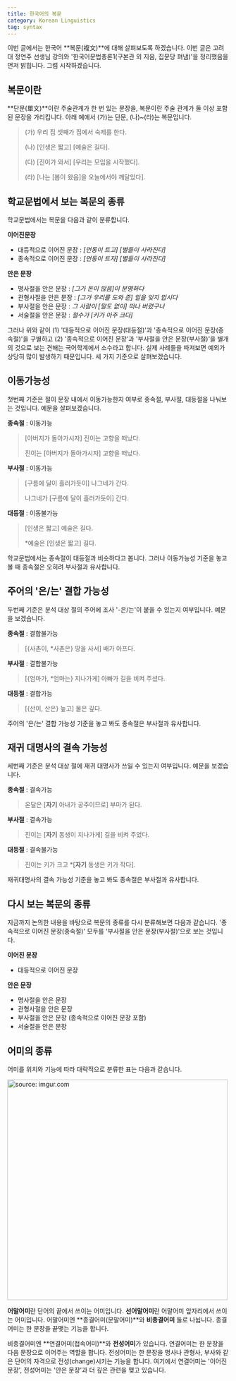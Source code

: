 ```yaml
---
title: 한국어의 복문
category: Korean Linguistics
tag: syntax
---
```


이번 글에서는 한국어 **복문(複文)**에 대해 살펴보도록 하겠습니다. 이번 글은 고려대 정연주 선생님 강의와 '한국어문법총론1(구본관 외 지음, 집문당 펴냄)'을 정리했음을 먼저 밝힙니다. 그럼 시작하겠습니다.





## 복문이란

**단문(單文)**이란 주술관계가 한 번 있는 문장을, 복문이란 주술 관계가 둘 이상 포함된 문장을 가리킵니다. 아래 예에서 (가)는 단문, (나)~(라)는 복문입니다.

> (가) 우리 집 셋째가 집에서 숙제를 한다.
>
> (나) \[인생은 짧고\] \[예술은 길다\].
>
> (다) \[진이가 와서\] \[우리는 모임을 시작했다\].
>
> (라) \[나는 \[봄이 왔음]을 오늘에서야 깨달았다\].





## 학교문법에서 보는 복문의 종류

학교문법에서는 복문을 다음과 같이 분류합니다.



**이어진문장**

- 대등적으로 이어진 문장 : *\[먼동이 트고\] \[별들이 사라진다\]*
- 종속적으로 이어진 문장 : *\[먼동이 트자\] \[별들이 사라진다\]*



**안은 문장**

- 명사절을 안은 문장 : *\[그가 돈이 많음\]이 분명하다*
- 관형사절을 안은 문장 : *\[그가 우리를 도와 준\] 일을 잊지 맙시다*
- 부사절을 안은 문장 : *그 사람이 \[말도 없이\] 떠나 버렸구나*
- 서술절을 안은 문장 : *철수가 \[키가 아주 크다]*



그러나 위와 같이 (1) '대등적으로 이어진 문장(대등절)'과 '종속적으로 이어진 문장(종속절)'을 구별하고 (2) '종속적으로 이어진 문장'과 '부사절을 안은 문장(부사절)'을 별개의 것으로 보는 견해는 국어학계에서 소수라고 합니다. 실제 사례들을 따져보면 예외가 상당히 많이 발생하기 때문입니다. 세 가지 기준으로 살펴보겠습니다.





## 이동가능성

첫번째 기준은 절이 문장 내에서 이동가능한지 여부로 종속절, 부사절, 대등절을 나눠보는 것입니다. 예문을 살펴보겠습니다.



**종속절** : 이동가능

> [아버지가 돌아가시자] 진이는 고향을 떠났다.
>
> 진이는 [아버지가 돌아가시자] 고향을 떠났다.



**부사절** : 이동가능

> [구름에 달이 흘러가듯이] 나그네가 간다.
>
> 나그네가 [구름에 달이 흘러가듯이] 간다.



**대등절** : 이동불가능

> [인생은 짧고] 예술은 길다.
>
> \*예술은 [인생은 짧고] 길다.



학교문법에서는 종속절이 대등절과 비슷하다고 봅니다. 그러나 이동가능성 기준을 놓고 볼 때 종속절은 오히려 부사절과 유사합니다.





## 주어의 '은/는' 결합 가능성

두번째 기준은 분석 대상 절의 주어에 조사 '-은/는'이 붙을 수 있는지 여부입니다. 예문을 보겠습니다.



**종속절** : 결합불가능

> [{사촌이, *사촌은} 땅을 사서] 배가 아프다.



**부사절** : 결합불가능

> [{엄마가, *엄마는} 지나가게] 아빠가 길을 비켜 주셨다.



**대등절** : 결합가능

> [{산이, 산은} 높고] 물은 깊다.



주어의 '은/는' 결합 가능성 기준을 놓고 봐도 종속절은 부사절과 유사합니다.





## 재귀 대명사의 결속 가능성

세번째 기준은 분석 대상 절에 재귀 대명사가 쓰일 수 있는지 여부입니다. 예문을 보겠습니다.



**종속절** : 결속가능

> 온달은 [**자기** 아내가 공주이므로] 부마가 된다.



**부사절** : 결속가능

> 진이는 [**자기** 동생이 지나가게] 길을 비켜 주었다.



**대등절** : 결속불가능

> 진이는 키가 크고 *\[**자기** 동생은 키가 작다].



재귀대명사의 결속 가능성 기준을 놓고 봐도 종속절은 부사절과 유사합니다.





## 다시 보는 복문의 종류

지금까지 논의한 내용을 바탕으로 복문의 종류를 다시 분류해보면 다음과 같습니다. '종속적으로 이어진 문장(종속절)' 모두를 '부사절을 안은 문장(부사절)'으로 보는 것입니다.



**이어진 문장**

- 대등적으로 이어진 문장



**안은 문장**
- 명사절을 안은 문장 
- 관형사절을 안은 문장 
- 부사절을 안은 문장 (종속적으로 이어진 문장 포함)
- 서술절을 안은 문장 





## 어미의 종류

어미를 위치와 기능에 따라 대략적으로 분류한 표는 다음과 같습니다.



<a href="https://imgur.com/6M5xQHq"><img src="https://i.imgur.com/6M5xQHq.png" width="500px" title="source: imgur.com" /></a>



**어말어미**란 단어의 끝에서 쓰이는 어미입니다. **선어말어미**란 어말어미 앞자리에서 쓰이는 어미입니다. 어말어미엔 **종결어미(문말어미)**와 **비종결어미** 둘로 나뉩니다. 종결어미는 한 문장을 끝맺는 기능을 합니다.

비종결어미엔 **연결어미(접속어미)**와 **전성어미**가 있습니다. 연결어미는 한 문장을 다음 문장으로 이어주는 역할을 합니다. 전성어미는 한 문장을 명사나 관형사, 부사와 같은 단어의 자격으로 전성(change)시키는 기능을 합니다. 여기에서 연결어미는 '이어진 문장', 전성어미는 '안은 문장'과 더 깊은 관련을 맺고 있습니다.

